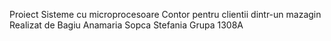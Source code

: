 Proiect Sisteme cu microprocesoare
 Contor pentru clientii dintr-un mazagin
Realizat de 
	Bagiu Anamaria 
	Sopca Stefania
Grupa 1308A 
